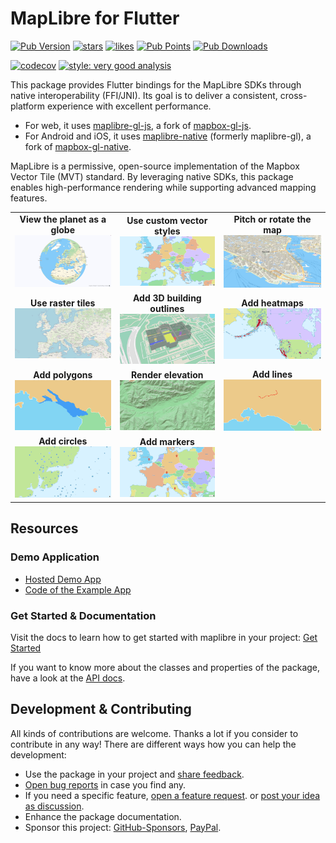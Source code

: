 # MapLibre for Flutter

[![Pub Version](https://img.shields.io/pub/v/maplibre)](https://pub.dev/packages/maplibre)
[![stars](https://badgen.net/github/stars/josxha/flutter-maplibre?label=stars&color=green&icon=github)](https://github.com/josxha/flutter-maplibre/stargazers)
[![likes](https://img.shields.io/pub/likes/maplibre?logo=flutter)](https://pub.dev/packages/maplibre)
[![Pub Points](https://img.shields.io/pub/points/maplibre)](https://pub.dev/packages/maplibre/score)
[![Pub Downloads](https://img.shields.io/pub/dm/maplibre)](https://pub.dev/packages/maplibre)

[![codecov](https://codecov.io/gh/josxha/flutter-maplibre/graph/badge.svg?token=3LK7EQMSUM)](https://codecov.io/gh/josxha/flutter-maplibre)
[![style: very good analysis](https://img.shields.io/badge/style-very_good_analysis-B22C89.svg)](https://pub.dev/packages/very_good_analysis)

This package provides Flutter bindings for the MapLibre SDKs through native
interoperability (FFI/JNI). Its goal is to deliver a consistent, cross-platform
experience with excellent performance.

- For web, it uses [maplibre-gl-js](https://github.com/maplibre/maplibre-gl-js),
  a fork of [mapbox-gl-js](https://github.com/mapbox/mapbox-gl-js).
- For Android and iOS, it
  uses [maplibre-native](https://github.com/maplibre/maplibre-native) (formerly
  maplibre-gl), a fork
  of [mapbox-gl-native](https://github.com/mapbox/mapbox-gl-native).

MapLibre is a permissive, open-source implementation of the Mapbox Vector Tile
(MVT) standard. By leveraging native SDKs, this package enables high-performance
rendering while supporting advanced mapping features.

<table>
  <tbody>
    <tr>
      <td style="text-align: center;">
        <strong>View the planet as a globe</strong>
        <img src="https://raw.githubusercontent.com/josxha/flutter-maplibre/2244278ecb87117286a8c3fbad89717bc1231a1d/globe%20view.jpg" alt="Tilted and rotated map" />
      </td>
      <td style="text-align: center;">
        <strong>Use custom vector styles</strong>
        <img src="https://raw.githubusercontent.com/josxha/flutter-maplibre/d8e2c7daf15221f716a2ebbd63e57a317cb089ab/docs/static/img/showcase-map.jpg" alt="Custom styled map" />
      </td>
      <td style="text-align: center;">
        <strong>Pitch or rotate the map</strong>
        <img src="https://raw.githubusercontent.com/josxha/flutter-maplibre/2244278ecb87117286a8c3fbad89717bc1231a1d/tilt%20map.jpg" alt="Tilted and rotated map" />
      </td>
    </tr>
    <tr>
      <td style="text-align: center;">
        <strong>Use raster tiles</strong>
        <img src="https://raw.githubusercontent.com/josxha/flutter-maplibre/427311f8f4577c215bf73caf46e3769629e74e3b/docs/static/img/layers/raster_layer.jpg" alt="Fill Layer" />
      </td>
      <td style="text-align: center;">
        <strong>Add 3D building outlines</strong>
        <img src="https://raw.githubusercontent.com/josxha/flutter-maplibre/427311f8f4577c215bf73caf46e3769629e74e3b/docs/static/img/layers/fill_extrusion_layer.jpg" alt="Fill Extrusion Layer" />
      </td>
      <td style="text-align: center;">
        <strong>Add heatmaps</strong>
        <img src="https://raw.githubusercontent.com/josxha/flutter-maplibre/427311f8f4577c215bf73caf46e3769629e74e3b/docs/static/img/layers/heatmap_layer.jpg" alt="Fill Layer" />
      </td>
    </tr>
    <tr>
      <td style="text-align: center;">
        <strong>Add polygons</strong>
        <img src="https://raw.githubusercontent.com/josxha/flutter-maplibre/427311f8f4577c215bf73caf46e3769629e74e3b/docs/static/img/layers/fill_layer.jpg" alt="Fill Layer" />
      </td>
      <td style="text-align: center;">
        <strong>Render elevation</strong>
        <img src="https://raw.githubusercontent.com/josxha/flutter-maplibre/427311f8f4577c215bf73caf46e3769629e74e3b/docs/static/img/layers/hillshade_layer.jpg" alt="Fill Extrusion Layer" />
      </td>
      <td style="text-align: center;">
        <strong>Add lines</strong>
        <img src="https://raw.githubusercontent.com/josxha/flutter-maplibre/427311f8f4577c215bf73caf46e3769629e74e3b/docs/static/img/layers/line_layer.jpg" alt="Fill Layer" />
      </td>
    </tr>
    <tr>
      <td style="text-align: center;">
        <strong>Add circles</strong>
        <img src="https://raw.githubusercontent.com/josxha/flutter-maplibre/fe660b8d1c055d32e74cbc2ee0809281331a130b/docs/static/img/layers/circle_layer.jpg" alt="Circle Layer" />
      </td>
      <td style="text-align: center;">
        <strong>Add markers</strong>
        <img src="https://raw.githubusercontent.com/josxha/flutter-maplibre/427311f8f4577c215bf73caf46e3769629e74e3b/docs/static/img/layers/symbol_layer.jpg" alt="Symbol Layer" />
      </td>
      <td style="text-align: center;">
      </td>
    </tr>
  </tbody>
</table>

## Resources

### Demo Application

- [Hosted Demo App](https://flutter-maplibre.pages.dev/demo)
- [Code of the Example App](https://github.com/josxha/flutter-maplibre/tree/main/example/lib)

### Get Started & Documentation

Visit the docs to learn how to get started with maplibre in your
project: [Get Started](https://flutter-maplibre.pages.dev/docs/category/getting-started)

If you want to know more about the classes and properties of the package, have
a look at
the [API docs](https://pub.dev/documentation/maplibre/latest/maplibre/maplibre-library.html).

## Development & Contributing

All kinds of contributions are welcome. Thanks a lot if you consider to
contribute in any way! There are different ways how you can help the
development:

- Use the package in your project
  and [share feedback](https://github.com/josxha/flutter-maplibre/discussions/categories/show-and-tell).
- [Open bug reports](https://github.com/josxha/flutter-maplibre/issues/new?assignees=&labels=bug&projects=&template=1-bug.yml&title=%5BBUG%5D+%3Ctitle%3E)
  in case you find any.
- If you need a specific
  feature, [open a feature request](https://github.com/josxha/flutter-maplibre/issues/new?assignees=&labels=feature&projects=&template=2-feature.yml&title=%5BFEATURE%5D+%3Ctitle%3E).
  or [post your idea as discussion](https://github.com/josxha/flutter-maplibre/discussions/categories/ideas).
- Enhance the package documentation.
- Sponsor this
  project: [GitHub-Sponsors](https://github.com/sponsors/josxha), [PayPal](https://www.paypal.com/paypalme/joschaeckert).
